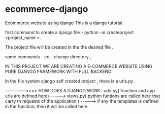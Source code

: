 # ecommerce-django
Ecommerce website using django
This is a django tutorial.

first command to create a django file - python -m createproject <project_name >.

The project file will be created in the the desired file . 

some commands - cd - change directory , 

IN THIS PROJECT WE ARE CREATING A E-COMMERCE WEBSITE USING PURE DJANGO FRAMEWORK WITH FULL BACKEND

In the file system django self created project , there is a urls.py .

--------->>>> HOW DOES A DJANGO WORK .
      urls.py( function and app urls are defined here)  -----> views.py(  python funtions are called here that carry th requests of the application ) -----> if any the templates is defined in the function, then it will be called here.

